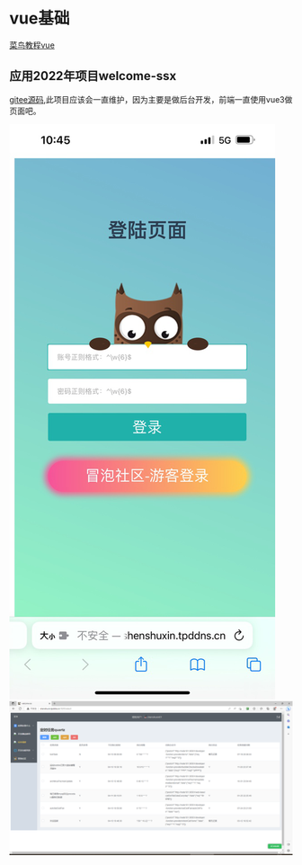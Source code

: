 # vue基础
[菜鸟教程vue](https://www.runoob.com/vue2/vue-tutorial.html)

## 应用2022年项目welcome-ssx
[gitee源码](https://gitee.com/shenshuxin01/ssx-web-idea),此项目应该会一直维护，因为主要是做后台开发，前端一直使用vue3做页面吧。

![1681094965267](image/vue-learn/1681094965267.png)
![1681094907602](image/vue-learn/1681094907602.png)

